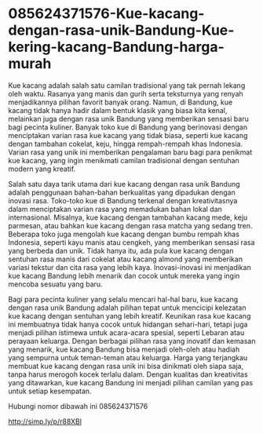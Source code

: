 # 085624371576-Kue-kacang-dengan-rasa-unik-Bandung-Kue-kering-kacang-Bandung-harga-murah

Kue kacang adalah salah satu camilan tradisional yang tak pernah lekang oleh waktu. Rasanya yang manis dan gurih serta teksturnya yang renyah menjadikannya pilihan favorit banyak orang. Namun, di Bandung, kue kacang tidak hanya hadir dalam bentuk klasik yang biasa kita kenal, melainkan juga dengan rasa unik Bandung yang memberikan sensasi baru bagi pecinta kuliner. Banyak toko kue di Bandung yang berinovasi dengan menciptakan varian rasa kue kacang yang tidak biasa, seperti kue kacang dengan tambahan cokelat, keju, hingga rempah-rempah khas Indonesia. Varian rasa yang unik ini memberikan pengalaman baru bagi para penikmat kue kacang, yang ingin menikmati camilan tradisional dengan sentuhan modern yang kreatif.

Salah satu daya tarik utama dari kue kacang dengan rasa unik Bandung adalah penggunaan bahan-bahan berkualitas yang dipadukan dengan inovasi rasa. Toko-toko kue di Bandung terkenal dengan kreativitasnya dalam menciptakan varian rasa yang memadukan bahan lokal dan internasional. Misalnya, kue kacang dengan tambahan kacang mede, keju parmesan, atau bahkan kue kacang dengan rasa matcha yang sedang tren. Beberapa toko juga mengolah kue kacang dengan bumbu rempah khas Indonesia, seperti kayu manis atau cengkeh, yang memberikan sensasi rasa yang berbeda dan unik. Tidak hanya itu, ada pula kue kacang dengan sentuhan rasa manis dari cokelat atau kacang almond yang memberikan variasi tekstur dan cita rasa yang lebih kaya. Inovasi-inovasi ini menjadikan kue kacang Bandung lebih menarik dan cocok untuk mereka yang ingin mencoba sesuatu yang baru.

Bagi para pecinta kuliner yang selalu mencari hal-hal baru, kue kacang dengan rasa unik Bandung adalah pilihan tepat untuk mencicipi kelezatan kue kacang dengan sentuhan yang lebih kreatif. Keunikan rasa kue kacang ini membuatnya tidak hanya cocok untuk hidangan sehari-hari, tetapi juga menjadi pilihan istimewa untuk acara-acara spesial, seperti Lebaran atau perayaan keluarga. Dengan berbagai pilihan rasa yang inovatif dan kemasan yang menarik, kue kacang Bandung bisa menjadi oleh-oleh atau hadiah yang sempurna untuk teman-teman atau keluarga. Harga yang terjangkau membuat kue kacang dengan rasa unik ini bisa dinikmati oleh siapa saja, tanpa harus merogoh kocek terlalu dalam. Dengan kualitas dan kreativitas yang ditawarkan, kue kacang Bandung ini menjadi pilihan camilan yang pas untuk setiap kesempatan.

Hubungi nomor dibawah ini
085624371576

http://simp.ly/p/r88XBl
